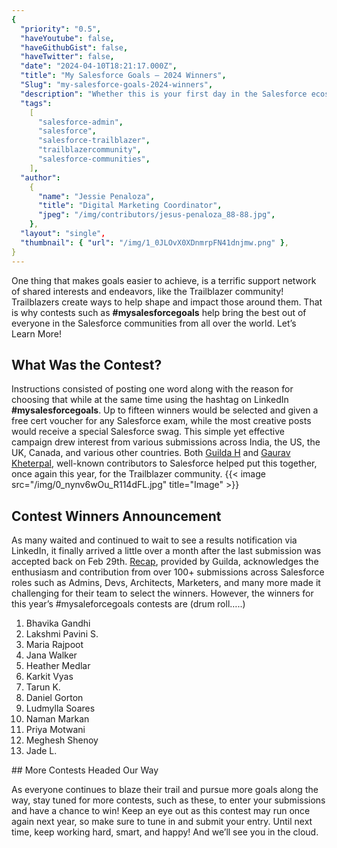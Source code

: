 ```yaml
---
{
  "priority": "0.5",
  "haveYoutube": false,
  "haveGithubGist": false,
  "haveTwitter": false,
  "date": "2024-04-10T18:21:17.000Z",
  "title": "My Salesforce Goals — 2024 Winners",
  "Slug": "my-salesforce-goals-2024-winners",
  "description": "Whether this is your first day in the Salesforce ecosystem or you have many years under your belt, the goals you decide to pursue on your Salesforce journey impact the things you do every day.",
  "tags":
    [
      "salesforce-admin",
      "salesforce",
      "salesforce-trailblazer",
      "trailblazercommunity",
      "salesforce-communities",
    ],
  "author":
    {
      "name": "Jessie Penaloza",
      "title": "Digital Marketing Coordinator",
      "jpeg": "/img/contributors/jesus-penaloza_88-88.jpg",
    },
  "layout": "single",
  "thumbnail": { "url": "/img/1_0JLOvX0XDnmrpFN41dnjmw.png" },
}
---
```


One thing that makes goals easier to achieve, is a terrific support network of shared interests and endeavors, like the Trailblazer community!
Trailblazers create ways to help shape and impact those around them. That is why contests such as <strong>#mysalesforcegoals</strong> help bring the best out of everyone in the Salesforce communities from all over the world.
Let’s Learn More!

## What Was the Contest?

Instructions consisted of posting one word along with the reason for choosing that while at the same time using the hashtag on LinkedIn <strong>#mysalesforcegoals</strong>. Up to fifteen winners would be selected and given a free cert voucher for any Salesforce exam, while the most creative posts would receive a special Salesforce swag.
This simple yet effective campaign drew interest from various submissions across India, the US, the UK, Canada, and various other countries.
Both [Guilda H](https://www.linkedin.com/in/ghilaire/) and [Gaurav Kheterpal](https://www.linkedin.com/in/gauravkheterpal/), well-known contributors to Salesforce helped put this together, once again this year, for the Trailblazer community.
{{< image src="/img/0_nynv6wOu_R114dFL.jpg" title="Image" >}}

## Contest Winners Announcement

As many waited and continued to wait to see a results notification via LinkedIn, it finally arrived a little over a month after the last submission was accepted back on Feb 29th.
[Recap](https://www.linkedin.com/feed/update/urn:li:activity:7183462952706965504/), provided by Guilda, acknowledges the enthusiasm and contribution from over 100+ submissions across Salesforce roles such as Admins, Devs, Architects, Marketers, and many more made it challenging for their team to select the winners. However, the winners for this year’s #mysaleforcegoals contests are (drum roll…..)

<ol><li>Bhavika Gandhi</li><li>Lakshmi Pavini S.</li><li>Maria Rajpoot</li><li>Jana Walker</li><li>Heather Medlar</li><li>Karkit Vyas</li><li>Tarun K.</li><li>Daniel Gorton</li><li>Ludmylla Soares</li><li>Naman Markan</li><li>Priya Motwani</li><li>Meghesh Shenoy</li><li>Jade L.</li></ol>
## More Contests Headed Our Way

As everyone continues to blaze their trail and pursue more goals along the way, stay tuned for more contests, such as these, to enter your submissions and have a chance to win!
Keep an eye out as this contest may run once again next year, so make sure to tune in and submit your entry.
Until next time, keep working hard, smart, and happy! And we’ll see you in the cloud.
